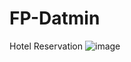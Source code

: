 # FP-Datmin
Hotel Reservation
![image](https://github.com/akbaarrmaulana/FP-Datmin/assets/88124842/72520c81-5182-458f-accc-fc3b73c96ef2)
